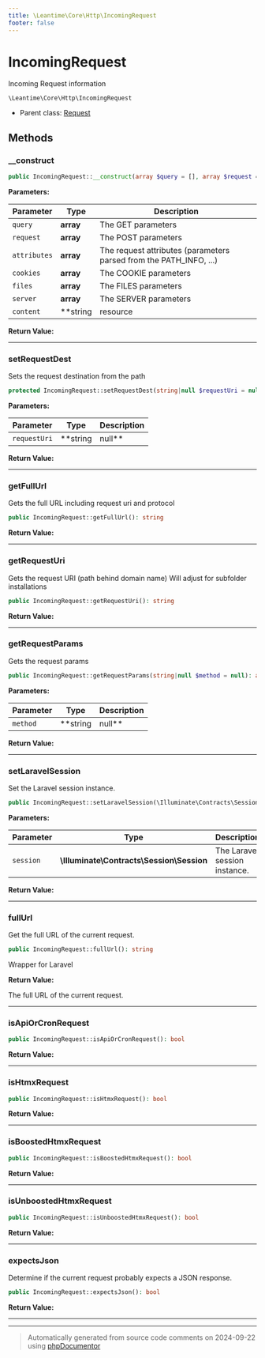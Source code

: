 ```yaml
---
title: \Leantime\Core\Http\IncomingRequest
footer: false
---
```


# IncomingRequest

Incoming Request information


`\Leantime\Core\Http\IncomingRequest`

* Parent class: [Request](../../../../classes.md)



## Methods

### __construct



```php
public IncomingRequest::__construct(array $query = [], array $request = [], array $attributes = [], array $cookies = [], array $files = [], array $server = [], string|resource|null $content = null): mixed
```








**Parameters:**

| Parameter | Type | Description |
|-----------|------|-------------|
| `query` | **array** | The GET parameters |
| `request` | **array** | The POST parameters |
| `attributes` | **array** | The request attributes (parameters parsed from the PATH_INFO, ...) |
| `cookies` | **array** | The COOKIE parameters |
| `files` | **array** | The FILES parameters |
| `server` | **array** | The SERVER parameters |
| `content` | **string|resource|null** | The raw body data |


**Return Value:**





---
### setRequestDest

Sets the request destination from the path

```php
protected IncomingRequest::setRequestDest(string|null $requestUri = null): void
```








**Parameters:**

| Parameter | Type | Description |
|-----------|------|-------------|
| `requestUri` | **string|null** |  |


**Return Value:**





---
### getFullUrl

Gets the full URL including request uri and protocol

```php
public IncomingRequest::getFullUrl(): string
```









**Return Value:**





---
### getRequestUri

Gets the request URI (path behind domain name)
Will adjust for subfolder installations

```php
public IncomingRequest::getRequestUri(): string
```









**Return Value:**





---
### getRequestParams

Gets the request params

```php
public IncomingRequest::getRequestParams(string|null $method = null): array
```








**Parameters:**

| Parameter | Type | Description |
|-----------|------|-------------|
| `method` | **string|null** |  |


**Return Value:**





---
### setLaravelSession

Set the Laravel session instance.

```php
public IncomingRequest::setLaravelSession(\Illuminate\Contracts\Session\Session $session): void
```








**Parameters:**

| Parameter | Type | Description |
|-----------|------|-------------|
| `session` | **\Illuminate\Contracts\Session\Session** | The Laravel session instance. |


**Return Value:**





---
### fullUrl

Get the full URL of the current request.

```php
public IncomingRequest::fullUrl(): string
```

Wrapper for Laravel







**Return Value:**

The full URL of the current request.



---
### isApiOrCronRequest



```php
public IncomingRequest::isApiOrCronRequest(): bool
```









**Return Value:**





---
### isHtmxRequest



```php
public IncomingRequest::isHtmxRequest(): bool
```









**Return Value:**





---
### isBoostedHtmxRequest



```php
public IncomingRequest::isBoostedHtmxRequest(): bool
```









**Return Value:**





---
### isUnboostedHtmxRequest



```php
public IncomingRequest::isUnboostedHtmxRequest(): bool
```









**Return Value:**





---
### expectsJson

Determine if the current request probably expects a JSON response.

```php
public IncomingRequest::expectsJson(): bool
```









**Return Value:**





---


---
> Automatically generated from source code comments on 2024-09-22 using [phpDocumentor](http://www.phpdoc.org/)
